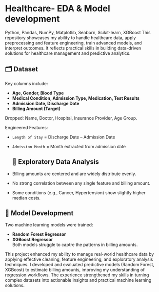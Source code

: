 # Healthcare- EDA & Model development
Python, Pandas, NumPy, Matplotlib, Seaborn, Scikit-learn, XGBoost  This repository showcases my ability to handle healthcare data, apply preprocessing and feature engineering, train advanced models, and interpret outcomes. It reflects practical skills in building data-driven solutions for healthcare management and predictive analytics.
## 🗂 Dataset
Key columns include:
- **Age, Gender, Blood Type**
- **Medical Condition, Admission Type, Medication, Test Results**
- **Admission Date, Discharge Date**
- **Billing Amount (Target)**

Dropped: Name, Doctor, Hospital, Insurance Provider, Age Group.

Engineered Features:
- `Length of Stay` = Discharge Date – Admission Date  
- `Admission Month` = Month extracted from admission date

  
  ## 🔎 Exploratory Data Analysis
- Billing amounts are centered and are widely distribute evenly.  
- No strong correlation between any single feature and billing amount.  
- Some conditions (e.g., Cancer, Hypertension) show slightly higher median costs.  

## 🤖 Model Development
Two machine learning models were trained:  
- **Random Forest Regressor**  
- **XGBoost Regressor**  
Both models struggle to captre the patterns in billing amounts.

This project enhanced my ability to manage real-world healthcare data by applying effective cleaning, feature engineering, and exploratory analysis techniques. I developed and evaluated predictive models (Random Forest, XGBoost) to estimate billing amounts, improving my understanding of regression workflows. The experience strengthened my skills in turning complex datasets into actionable insights and practical machine learning solutions.
